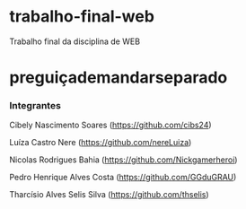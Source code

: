 # trabalho-final-web
Trabalho final da disciplina de WEB

# preguiçademandarseparado

### Integrantes
[comment]: <>
Cibely Nascimento Soares (https://github.com/cibs24)

Luíza Castro Nere (https://github.com/nereLuiza)

Nicolas Rodrigues Bahia (https://github.com/Nickgamerheroi)

Pedro Henrique Alves Costa (https://github.com/GGduGRAU)

Tharcísio Alves Selis Silva (https://github.com/thselis)